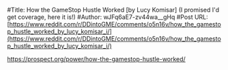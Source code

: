 #Title: How the GameStop Hustle Worked [by Lucy Komisar] (I promised I'd get coverage, here it is!)
#Author: wJFq6aE7-zv44wa__gHq
#Post URL: [https://www.reddit.com/r/DDintoGME/comments/o5n16v/how_the_gamestop_hustle_worked_by_lucy_komisar_i/](https://www.reddit.com/r/DDintoGME/comments/o5n16v/how_the_gamestop_hustle_worked_by_lucy_komisar_i/)


https://prospect.org/power/how-the-gamestop-hustle-worked/